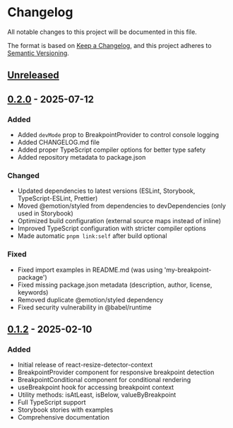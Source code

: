 # Changelog

All notable changes to this project will be documented in this file.

The format is based on [Keep a Changelog](https://keepachangelog.com/en/1.0.0/),
and this project adheres to [Semantic Versioning](https://semver.org/spec/v2.0.0.html).

## [Unreleased]

## [0.2.0] - 2025-07-12

### Added
- Added `devMode` prop to BreakpointProvider to control console logging
- Added CHANGELOG.md file
- Added proper TypeScript compiler options for better type safety
- Added repository metadata to package.json

### Changed
- Updated dependencies to latest versions (ESLint, Storybook, TypeScript-ESLint, Prettier)
- Moved @emotion/styled from dependencies to devDependencies (only used in Storybook)
- Optimized build configuration (external source maps instead of inline)
- Improved TypeScript configuration with stricter compiler options
- Made automatic `pnpm link:self` after build optional

### Fixed
- Fixed import examples in README.md (was using 'my-breakpoint-package')
- Fixed missing package.json metadata (description, author, license, keywords)
- Removed duplicate @emotion/styled dependency
- Fixed security vulnerability in @babel/runtime

## [0.1.2] - 2025-02-10

### Added
- Initial release of react-resize-detector-context
- BreakpointProvider component for responsive breakpoint detection
- BreakpointConditional component for conditional rendering
- useBreakpoint hook for accessing breakpoint context
- Utility methods: isAtLeast, isBelow, valueByBreakpoint
- Full TypeScript support
- Storybook stories with examples
- Comprehensive documentation

[Unreleased]: https://github.com/smartlabsat/react-resize-detector-context/compare/v0.2.0...HEAD
[0.2.0]: https://github.com/smartlabsat/react-resize-detector-context/compare/v0.1.2...v0.2.0
[0.1.2]: https://github.com/smartlabsat/react-resize-detector-context/releases/tag/v0.1.2